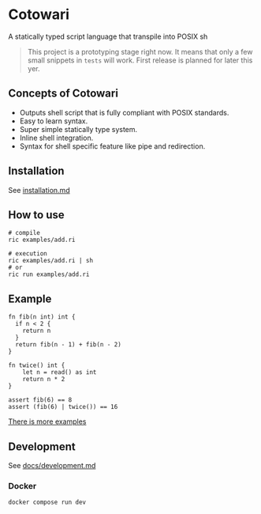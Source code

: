 # Cotowari

A statically typed script language that transpile into POSIX sh

> This project is a prototyping stage right now.
> It means that only a few small snippets in `tests` will work.
> First release is planned for later this yer.

## Concepts of Cotowari

- Outputs shell script that is fully compliant with POSIX standards.
- Easy to learn syntax.
- Super simple statically type system.
- Inline shell integration.
- Syntax for shell specific feature like pipe and redirection.

## Installation

See [installation.md](docs/installation.md)

## How to use

```
# compile
ric examples/add.ri

# execution
ric examples/add.ri | sh
# or
ric run examples/add.ri
```

## Example

```
fn fib(n int) int {
  if n < 2 {
    return n
  }
  return fib(n - 1) + fib(n - 2)
}

fn twice() int {
    let n = read() as int
    return n * 2
}

assert fib(6) == 8
assert (fib(6) | twice()) == 16
```

[There is more examples](./examples)

## Development

See [docs/development.md](./docs/development.md)

### Docker

```
docker compose run dev
```
